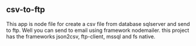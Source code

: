 ## csv-to-ftp

This app is node file for create a csv file from database sqlserver and send to ftp. Well you can send to email using framework nodemailer.
this project has the frameworks json2csv, ftp-client, mssql and fs native.
